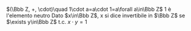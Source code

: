  $(\Bbb Z, +, \cdot)\quad 1\cdot a=a\cdot 1=a\forall a\in\Bbb Z$ 1 è l'elemento neutro
Dato $x\in\Bbb Z$, x si dice invertibile in $\Bbb Z$ se $\exists y\in\Bbb Z$ t.c. $x\cdot y=1$
